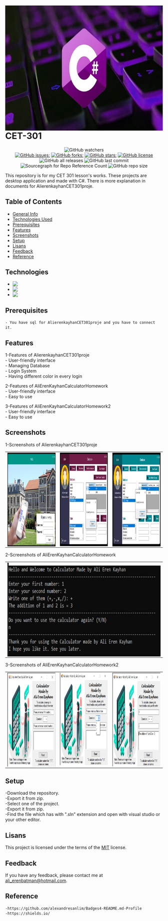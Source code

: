 <img align="left" src="https://github.com/Alierenkayhan/Alierenkayhan.github.io/blob/master/img/c%23.jpeg" alt="Alierenkayhan" width ="1100" height = "400" /></p>
    
# CET-301

<div align="center">
    
![GitHub watchers](https://img.shields.io/github/watchers/Alierenkayhan/CET-301?style=social)   
[![GitHub issues:](https://img.shields.io/github/issues/Alierenkayhan/CET-301)](https://img.shields.io/github/issues/Alierenkayhan/CET-301)
[![GitHub forks:](https://img.shields.io/github/forks/Alierenkayhan/CET-301)](https://img.shields.io/github/forks/Alierenkayhan/CET-301)
[![GitHub stars:](https://img.shields.io/github/stars/Alierenkayhan/CET-301)](https://img.shields.io/github/stars/Alierenkayhan/CET-301)
[![GitHub license](https://img.shields.io/github/license/Alierenkayhan/CET-301)](https://github.com/Alierenkayhan/CET-301/blob/main/LICENSE)    
![GitHub all releases](https://img.shields.io/github/downloads/Alierenkayhan/CET-301/total)
![GitHub last commit](https://img.shields.io/github/last-commit/Alierenkayhan/CET-301)
![Sourcegraph for Repo Reference Count](https://img.shields.io/sourcegraph/rrc/CET-301)
![GitHub repo size](https://img.shields.io/github/repo-size/Alierenkayhan/CET-301)
 
     
</div>

This repository is for my CET 301 lesson's works. 
These projects are desktop application and made with C#.
There is more explanation in documents for AlierenkayhanCET301proje.


## Table of Contents

* [General Info](#CET-301)
* [Technologies Used](#Technologies)
* [Prerequisites](#Prerequisites)
* [Features](#Features)
* [Screenshots](#Screenshots)
* [Setup](#Setup)
* [Lisans](#Lisans)
* [Feedback](#Feedback)
* [Reference](#Reference)
 
## Technologies
- <img align="left" src="https://img.shields.io/badge/C%23-239120?style=for-the-badge&logo=c-sharp&logoColor=white" /> 
- <img align="left" src="https://img.shields.io/badge/Microsoft%20SQL%20Server-CC2927?style=for-the-badge&logo=microsoft%20sql%20server&logoColor=white" /> 
- <img align="left" src="https://img.shields.io/badge/Visual_Studio-5C2D91?style=for-the-badge&logo=visual%20studio&logoColor=white" />
 
## Prerequisites
    - You have sql for AlierenkayhanCET301proje and you have to connect it.

## Features
1-Features of AlierenkayhanCET301proje <br/>
    - User-friendly interface <br/>
    - Managing Database <br/>
    - Login System <br/>
    - Having different color in every login <br/>

2-Features of AliErenKayhanCalculatorHomework <br/>
    - User-friendly interface <br/>
    - Easy to use <br/>
    
3-Features of AliErenKayhanCalculatorHomework2 <br/>
    - User-friendly interface <br/>
    - Easy to use <br/>
   
## Screenshots
  1-Screenshots of AlierenkayhanCET301proje
  <table> 
    <tr>
        <td>  <img align="left" src="screenshots/AlierenkayhanCET301projess/AlierenkayhanCET301projess1.jpg" alt="AlierenkayhanCET301proje" width ="300" height = "300" /></p></td>
        <td>  <img align="left" src="screenshots/AlierenkayhanCET301projess/AlierenkayhanCET301projess2.jpg" alt="AlierenkayhanCET301proje" width ="300" height = "300" /></p></td>
        <td> <img align="left" src="screenshots/AlierenkayhanCET301projess/AlierenkayhanCET301projess3.jpg" alt="AlierenkayhanCET301proje" width ="300" height = "300" /></p></td>
    </tr>
   </table>
 
 
 
 
   2-Screenshots of AliErenKayhanCalculatorHomework
  <table> 
    <tr>
        <td>  <img align="left" src="screenshots/AliErenKayhanCalculatorHomeworkss/AliErenKayhanCalculatorHomeworkss1.jpg" alt="AliErenKayhanCalculatorHomework" width ="700" height = "300" /></p></td>
    </tr>
   </table>
 
  
   3-Screenshots of AliErenKayhanCalculatorHomework2
  <table> 
    <tr>
        <td>  <img align="left" src="screenshots/AliErenKayhanCalculatorHomework2ss/AliErenKayhanCalculatorHomework2ss1.jpg" alt="AliErenKayhanCalculatorHomework2" width ="300" height = "300" /></p></td>
        <td>  <img align="left" src="screenshots/AliErenKayhanCalculatorHomework2ss/AliErenKayhanCalculatorHomework2ss2.jpg" alt="AliErenKayhanCalculatorHomework2" width ="300" height = "300" /></p></td>
        <td> <img align="left" src="screenshots/AliErenKayhanCalculatorHomework2ss/AliErenKayhanCalculatorHomework2ss3.jpg" alt="AliErenKayhanCalculatorHomework2" width ="300" height = "300" /></p></td>
    </tr>
   </table>
   
## Setup  
  -Download the repository.<br/>
  -Export it from zip.<br/>
  -Select one of the project.<br/>
  -Export it from zip.<br/>
  -Find the file which has with ".sln" extension and open with visual studio or your other editor.<br/>

## Lisans

This project is licensed under the terms of the [MIT](https://choosealicense.com/licenses/mit/) license.

  
## Feedback

If you have any feedback, please contact me at ali_erenbatman@hotmail.com.
  
## Reference
    -https://github.com/alexandresanlim/Badges4-README.md-Profile
    -https://shields.io/
